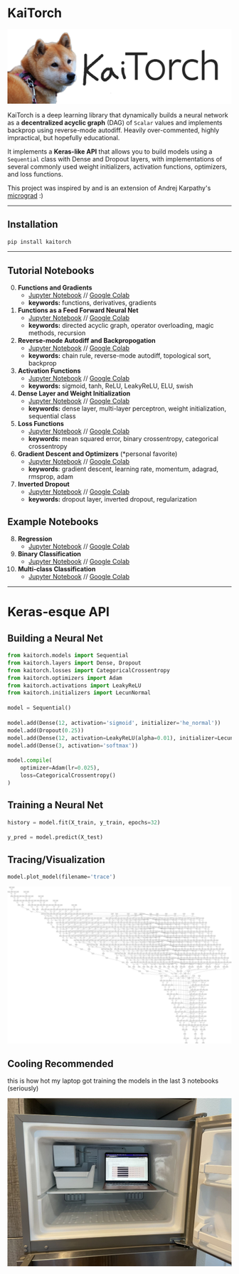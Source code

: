 # KaiTorch

![logo](./imgs/kaitorch.png)

KaiTorch is a  deep learning library that dynamically builds a neural network as a **decentralized acyclic graph** (DAG) of `Scalar` values and implements backprop using reverse-mode autodiff. Heavily over-commented, highly impractical, but hopefully educational.

It implements a **Keras-like API** that allows you to build models using a `Sequential` class with Dense and Dropout layers, with implementations of several commonly used weight initializers, activation functions, optimizers, and loss functions.

This project was inspired by and is an extension of Andrej Karpathy's [micrograd](https://github.com/karpathy/micrograd) :)

-----

## Installation

```python
pip install kaitorch
```

-----

## Tutorial Notebooks
0) __Functions and Gradients__
	* [Jupyter Notebook](https://github.com/kaihayden/KaiTorch/blob/main/00%20Functions%20%26%20Gradients.ipynb) // [Google Colab](https://colab.research.google.com/drive/1j1RR7AcRJLFWrwAU7B7enjlTRnaJysbp?usp=sharing)
    * **keywords:** functions, derivatives, gradients
1) __Functions as a Feed Forward Neural Net__
	* [Jupyter Notebook](https://github.com/kaihayden/KaiTorch/blob/main/01%20Functions%20as%20a%20Neural%20Net.ipynb) // [Google Colab](https://colab.research.google.com/drive/1RabrKQ_BvfJU0rW-BYUMmDa8t4eQSTMj?usp=sharing)
    * **keywords:** directed acyclic graph, operator overloading, magic methods, recursion
2) __Reverse-mode Autodiff and Backpropogation__
	* [Jupyter Notebook](https://github.com/kaihayden/KaiTorch/blob/main/02%20Reverse-mode%20Autodiff%20%26%20Backpropogation.ipynb) // [Google Colab](https://colab.research.google.com/drive/1S6ksYWy_yYFTS8UTENh1az8Um79L7reh?usp=sharing)
    * **keywords:** chain rule, reverse-mode autodiff, topological sort, backprop
3) __Activation Functions__
	* [Jupyter Notebook](https://github.com/kaihayden/KaiTorch/blob/main/03%20Activation%20Functions.ipynb) // [Google Colab](https://colab.research.google.com/drive/1EdxjL9aeAguvd88F7E1JaEncUTh02Ntt?usp=sharing)
    * **keywords:** sigmoid, tanh, ReLU, LeakyReLU, ELU, swish
4) __Dense Layer and Weight Initialization__
	* [Jupyter Notebook](https://github.com/kaihayden/KaiTorch/blob/main/04%20Dense%20Layer%20%26%20Weight%20Initialization.ipynb) // [Google Colab](https://colab.research.google.com/drive/1dJd1NnuPF3Ne4fSl0JQ-9avyZ4AKTqh0?usp=sharing)
    * **keywords:** dense layer, multi-layer perceptron, weight initialization, sequential class
5) __Loss Functions__
	* [Jupyter Notebook](https://github.com/kaihayden/KaiTorch/blob/main/05%20Loss%20Functions.ipynb) // [Google Colab](https://colab.research.google.com/drive/1VKJ5KuOSM4B64i9_fB9tMeFt00bsUJaR?usp=sharing)
    * **keywords:** mean squared error, binary crossentropy, categorical crossentropy
6) __Gradient Descent and Optimizers__ (\*personal favorite)
	* [Jupyter Notebook](https://github.com/kaihayden/KaiTorch/blob/main/06%20Gradient%20Descent%20%26%20Optimizers.ipynb) // [Google Colab](https://colab.research.google.com/drive/1j_HVNc829PpaVs40tq01H45SwN2Eku98?usp=sharing)
    * **keywords**: gradient descent, learning rate, momentum, adagrad, rmsprop, adam
7) __Inverted Dropout__
	* [Jupyter Notebook](https://github.com/kaihayden/KaiTorch/blob/main/07%20Dropout%20Layer.ipynb) // [Google Colab](https://colab.research.google.com/drive/1ej7djnLE2VDDnKDKnspZc2EfTTBTUJU-?usp=sharing)
    * **keywords:** dropout layer, inverted dropout, regularization

## Example Notebooks
8) __Regression__
	* [Jupyter Notebook](https://github.com/kaihayden/KaiTorch/blob/main/08%20Regression.ipynb) // [Google Colab](https://colab.research.google.com/drive/1hx8AnRgZ1Cg6MEflZOth8TX8mOUEsutP?usp=sharing)
9) __Binary Classification__
	* [Jupyter Notebook](https://github.com/kaihayden/KaiTorch/blob/main/09%20Binary%20Classification.ipynb) // [Google Colab](https://colab.research.google.com/drive/1Rw8w5cozQMNgcJGTg7rgs8VMYLh5qwWc?usp=sharing)
10) __Multi-class Classification__
	* [Jupyter Notebook](https://github.com/kaihayden/KaiTorch/blob/main/10%20Multiclass%20Classification.ipynb) // [Google Colab](https://colab.research.google.com/drive/1ph0tV6kyUNvvGKPWPoypQFTL2rsMk42d?usp=sharing)

-----

# Keras-esque API
## Building a Neural Net
```python
from kaitorch.models import Sequential
from kaitorch.layers import Dense, Dropout
from kaitorch.losses import CategoricalCrossentropy
from kaitorch.optimizers import Adam
from kaitorch.activations import LeakyReLU
from kaitorch.initializers import LecunNormal

model = Sequential()

model.add(Dense(12, activation='sigmoid', initializer='he_normal'))
model.add(Dropout(0.25))
model.add(Dense(12, activation=LeakyReLU(alpha=0.01), initializer=LecunNormal()))
model.add(Dense(3, activation='softmax'))

model.compile(
    optimizer=Adam(lr=0.025),
    loss=CategoricalCrossentropy()
)
```

## Training a Neural Net
```python
history = model.fit(X_train, y_train, epochs=32)

y_pred = model.predict(X_test)
```

## Tracing/Visualization
```python
model.plot_model(filename='trace')
```
![trace](./imgs/trace.png)

## Cooling Recommended
this is how hot my laptop got training the models in the last 3 notebooks (seriously)  

![fridge](./imgs/fridge.png)
